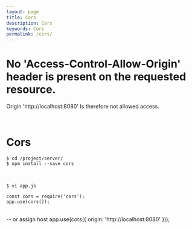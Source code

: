 ```yaml
---
layout: page
title: Cors
description: Cors
keywords: Cors
permalink: /cors/
---
```


# No 'Access-Control-Allow-Origin' header is present on the requested resource.

Origin 'http://localhost:8080' Is therefore not allowed access.

<br/>

# Cors

    $ cd /project/server/
    $ npm install --save cors

<br/>

    $ vi app.js

    const cors = require('cors');
    app.use(cors());

<br/>
    -- or assign host
    app.use(cors({ origin: 'http://localhost:8080' }));
